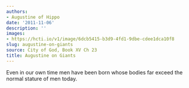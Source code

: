 ```yaml
---
authors:
- Augustine of Hippo
date: '2011-11-06'
description: ''
images:
- https://hcti.io/v1/image/6dcb5415-b3d9-4fd1-9dbe-cdee1dca10f8
slug: augustine-on-giants
source: City of God, Book XV Ch 23
title: Augustine on Giants
---
```


Even in our own time men have been born whose bodies far exceed the normal stature of men today.